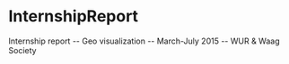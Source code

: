 # InternshipReport
Internship report -- Geo visualization -- March-July 2015 -- WUR &amp; Waag Society
